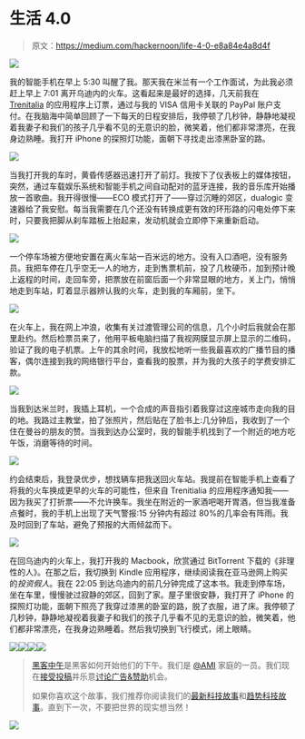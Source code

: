 # 生活 4.0

> 原文：<https://medium.com/hackernoon/life-4-0-e8a84e4a8d4f>

![](img/a7f9ee59a69eaee8182a1f404889ef07.png)

我的智能手机在早上 5:30 叫醒了我。那天我在米兰有一个工作面试，为此我必须赶上早上 7:01 离开乌迪内的火车。这看起来是最好的选择，几天前我在 [Trenitalia](https://hackernoon.com/tagged/trenitalia) 的应用程序上订票，通过与我的 VISA 信用卡关联的 PayPal 账户支付。在我脑海中简单回顾了一下每天的日程安排后，我停顿了几秒钟，静静地凝视着我妻子和我们的孩子几乎看不见的无意识的脸，微笑着，他们都非常漂亮，在我身边熟睡。我打开 iPhone 的探照灯功能，面朝下寻找走出漆黑卧室的路。

![](img/fd76fd82efa59f8c3a13bfdafcf9e718.png)

当我打开我的车时，黄昏传感器迅速打开了前灯。我按下了仪表板上的媒体按钮，突然，通过车载娱乐系统和智能手机之间自动配对的蓝牙连接，我的音乐库开始播放一首歌曲。我开得很慢——ECO 模式打开了——穿过沉睡的郊区，dualogic 变速器给了我安慰。每当我需要在几个还没有转换成更有效的环形路的闪电处停下来时，只要我把脚从刹车踏板上抬起来，发动机就会立即停下来重新启动。

![](img/1f0b0a93e3f59b35e4495463fce94ed7.png)

一个停车场被方便地安置在离火车站一百米远的地方。没有入口酒吧，没有服务员。我把车停在几乎空无一人的地方，走到售票机前，投了几枚硬币，加到预计晚上返程的时间，走回车旁，把票放在前窗后面一个非常显眼的地方，关上门，悄悄地走到车站，盯着显示器辨认我的火车，走到我的车厢前，坐下。

![](img/63804492c3d42e862e89871630e5d1ba.png)

在火车上，我在网上冲浪，收集有关过渡管理公司的信息，几个小时后我就会在那里赴约。然后检票员来了，他用平板电脑扫描了我视网膜显示屏上显示的二维码，验证了我的电子机票。上午的其余时间，我放松地听一些我最喜欢的广播节目的播客，偶尔连接到我的网络银行平台，查看我的股票，并为我的大孩子的学费安排汇款。

![](img/54c06dff05b34836542a3b0b67ca9250.png)

当我到达米兰时，我插上耳机，一个合成的声音指引着我穿过这座城市走向我的目的地。我路过主教堂，拍了张照片，然后贴在了脸书上:几分钟后，我收到了一个住在曼谷的朋友的赞。当我到达办公室时，我的智能手机找到了一个附近的地方吃午饭，消磨等待的时间。

![](img/03f0bbf56621ce4082d6a847453ce93e.png)

约会结束后，我登录优步，想找辆车把我送回火车站。我提前在智能手机上查看了将我的火车换成更早的火车的可能性，但来自 Trenitialia 的应用程序通知我——因为我买了打折票——不允许换车。我坐在附近的一家酒吧喝开胃酒，但当我准备点餐时，我的手机上出现了天气警报:15 分钟内有超过 80%的几率会有阵雨。我及时回到了车站，避免了预报的大雨倾盆而下。

![](img/9dc53a023ae463a8c00df299da04b43d.png)

在回乌迪内的火车上，我打开我的 Macbook，欣赏通过 BitTorrent 下载的《非理性的人》。在那之后，我切换到 Kindle 应用程序，继续阅读我在亚马逊网上购买的*投资假人*。我在 22:05 到达乌迪内的前几分钟完成了这本书。我走到停车场，坐在车里，慢慢驶过寂静的郊区，回到了家。屋子里很安静，我打开了 iPhone 的探照灯功能，面朝下照亮了我穿过漆黑的卧室的路，脱了衣服，进了床。我停顿了几秒钟，静静地凝视着我妻子和我们的孩子几乎看不见的无意识的脸，微笑着，他们都非常漂亮，在我身边熟睡着。然后我切换到飞行模式，闭上眼睛。

![](img/f42b3b9aa968e5b924c00fec82e9f036.png)[![](img/50ef4044ecd4e250b5d50f368b775d38.png)](http://bit.ly/HackernoonFB)[![](img/979d9a46439d5aebbdcdca574e21dc81.png)](https://goo.gl/k7XYbx)[![](img/2930ba6bd2c12218fdbbf7e02c8746ff.png)](https://goo.gl/4ofytp)

> [黑客中午](http://bit.ly/Hackernoon)是黑客如何开始他们的下午。我们是 [@AMI](http://bit.ly/atAMIatAMI) 家庭的一员。我们现在[接受投稿](http://bit.ly/hackernoonsubmission)并乐意[讨论广告&赞助](mailto:partners@amipublications.com)机会。
> 
> 如果你喜欢这个故事，我们推荐你阅读我们的[最新科技故事](http://bit.ly/hackernoonlatestt)和[趋势科技故事](https://hackernoon.com/trending)。直到下一次，不要把世界的现实想当然！

[![](img/be0ca55ba73a573dce11effb2ee80d56.png)](https://goo.gl/Ahtev1)